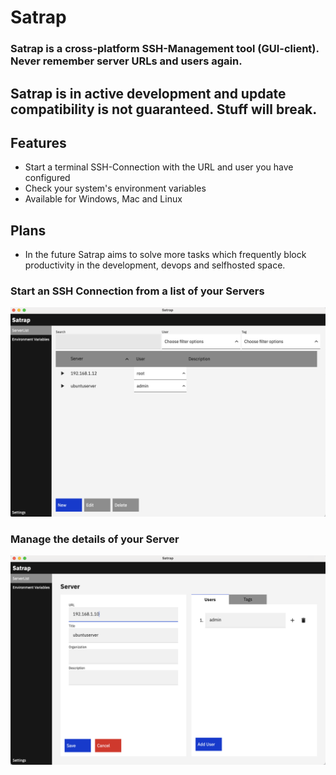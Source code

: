 # Satrap

### Satrap is a cross-platform SSH-Management tool (GUI-client). Never remember server URLs and users again.

## Satrap is in active development and update compatibility is not guaranteed. Stuff will break.

## Features
* Start a terminal SSH-Connection with the URL and user you have configured
* Check your system's environment variables
* Available for Windows, Mac and Linux

## Plans
* In the future Satrap aims to solve more tasks which frequently block productivity in the development, devops and
selfhosted space.

### Start an SSH Connection from a list of your Servers
![Serverlist.png](images%2FServerlist.png)

### Manage the details of your Server
![Server.png](images%2FServer.png)
